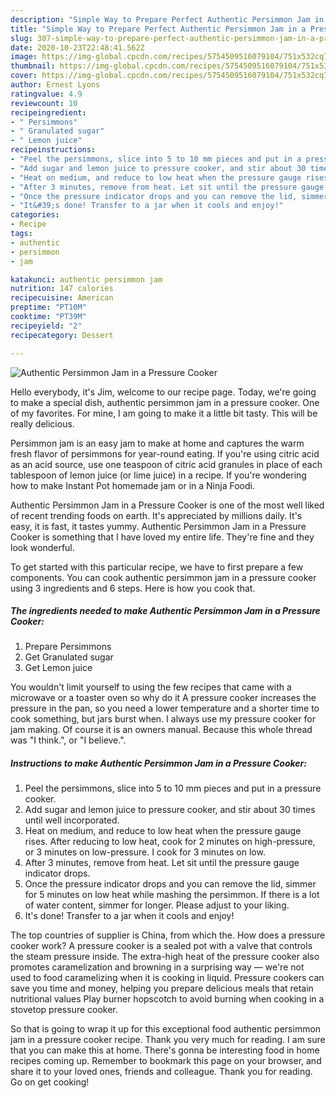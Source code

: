 ```yaml
---
description: "Simple Way to Prepare Perfect Authentic Persimmon Jam in a Pressure Cooker"
title: "Simple Way to Prepare Perfect Authentic Persimmon Jam in a Pressure Cooker"
slug: 307-simple-way-to-prepare-perfect-authentic-persimmon-jam-in-a-pressure-cooker
date: 2020-10-23T22:48:41.562Z
image: https://img-global.cpcdn.com/recipes/5754509516079104/751x532cq70/authentic-persimmon-jam-in-a-pressure-cooker-recipe-main-photo.jpg
thumbnail: https://img-global.cpcdn.com/recipes/5754509516079104/751x532cq70/authentic-persimmon-jam-in-a-pressure-cooker-recipe-main-photo.jpg
cover: https://img-global.cpcdn.com/recipes/5754509516079104/751x532cq70/authentic-persimmon-jam-in-a-pressure-cooker-recipe-main-photo.jpg
author: Ernest Lyons
ratingvalue: 4.9
reviewcount: 10
recipeingredient:
- " Persimmons"
- " Granulated sugar"
- " Lemon juice"
recipeinstructions:
- "Peel the persimmons, slice into 5 to 10 mm pieces and put in a pressure cooker."
- "Add sugar and lemon juice to pressure cooker, and stir about 30 times until well incorporated."
- "Heat on medium, and reduce to low heat when the pressure gauge rises. After reducing to low heat, cook for 2 minutes on high-pressure, or 3 minutes on low-pressure. I cook for 3 minutes on low."
- "After 3 minutes, remove from heat. Let sit until the pressure gauge indicator drops."
- "Once the pressure indicator drops and you can remove the lid, simmer for 5 minutes on low heat while mashing the persimmon. If there is a lot of water content, simmer for longer. Please adjust to your liking."
- "It&#39;s done! Transfer to a jar when it cools and enjoy!"
categories:
- Recipe
tags:
- authentic
- persimmon
- jam

katakunci: authentic persimmon jam 
nutrition: 147 calories
recipecuisine: American
preptime: "PT10M"
cooktime: "PT39M"
recipeyield: "2"
recipecategory: Dessert

---
```



![Authentic Persimmon Jam in a Pressure Cooker](https://img-global.cpcdn.com/recipes/5754509516079104/751x532cq70/authentic-persimmon-jam-in-a-pressure-cooker-recipe-main-photo.jpg)

Hello everybody, it's Jim, welcome to our recipe page. Today, we're going to make a special dish, authentic persimmon jam in a pressure cooker. One of my favorites. For mine, I am going to make it a little bit tasty. This will be really delicious.

Persimmon jam is an easy jam to make at home and captures the warm fresh flavor of persimmons for year-round eating. If you&#39;re using citric acid as an acid source, use one teaspoon of citric acid granules in place of each tablespoon of lemon juice (or lime juice) in a recipe. If you&#39;re wondering how to make Instant Pot homemade jam or in a Ninja Foodi.

Authentic Persimmon Jam in a Pressure Cooker is one of the most well liked of recent trending foods on earth. It's appreciated by millions daily. It's easy, it is fast, it tastes yummy. Authentic Persimmon Jam in a Pressure Cooker is something that I have loved my entire life. They're fine and they look wonderful.


To get started with this particular recipe, we have to first prepare a few components. You can cook authentic persimmon jam in a pressure cooker using 3 ingredients and 6 steps. Here is how you cook that.

<!--inarticleads1-->

##### The ingredients needed to make Authentic Persimmon Jam in a Pressure Cooker:

1. Prepare  Persimmons
1. Get  Granulated sugar
1. Get  Lemon juice


You wouldn&#39;t limit yourself to using the few recipes that came with a microwave or a toaster oven so why do it A pressure cooker increases the pressure in the pan, so you need a lower temperature and a shorter time to cook something, but jars burst when. I always use my pressure cooker for jam making. Of course it is an owners manual. Because this whole thread was &#34;I think.&#34;, or &#34;I believe.&#34;. 

<!--inarticleads2-->

##### Instructions to make Authentic Persimmon Jam in a Pressure Cooker:

1. Peel the persimmons, slice into 5 to 10 mm pieces and put in a pressure cooker.
1. Add sugar and lemon juice to pressure cooker, and stir about 30 times until well incorporated.
1. Heat on medium, and reduce to low heat when the pressure gauge rises. After reducing to low heat, cook for 2 minutes on high-pressure, or 3 minutes on low-pressure. I cook for 3 minutes on low.
1. After 3 minutes, remove from heat. Let sit until the pressure gauge indicator drops.
1. Once the pressure indicator drops and you can remove the lid, simmer for 5 minutes on low heat while mashing the persimmon. If there is a lot of water content, simmer for longer. Please adjust to your liking.
1. It&#39;s done! Transfer to a jar when it cools and enjoy!


The top countries of supplier is China, from which the. How does a pressure cooker work? A pressure cooker is a sealed pot with a valve that controls the steam pressure inside. The extra-high heat of the pressure cooker also promotes caramelization and browning in a surprising way — we&#39;re not used to food caramelizing when it is cooking in liquid. Pressure cookers can save you time and money, helping you prepare delicious meals that retain nutritional values Play burner hopscotch to avoid burning when cooking in a stovetop pressure cooker. 

So that is going to wrap it up for this exceptional food authentic persimmon jam in a pressure cooker recipe. Thank you very much for reading. I am sure that you can make this at home. There's gonna be interesting food in home recipes coming up. Remember to bookmark this page on your browser, and share it to your loved ones, friends and colleague. Thank you for reading. Go on get cooking!
